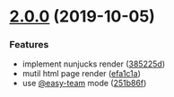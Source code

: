 # [2.0.0](https://github.com/hubcarl/egg-react-webpack-boilerplate/compare/3.6.0...2.0.0) (2019-10-05)

### Features

* implement nunjucks render ([385225d](https://github.com/hubcarl/egg-react-webpack-boilerplate/commit/385225d))
* mutil html page render ([efa1c1a](https://github.com/hubcarl/egg-react-webpack-boilerplate/commit/efa1c1a))
* use [@easy-team](https://github.com/easy-team) mode ([251b86f](https://github.com/hubcarl/egg-react-webpack-boilerplate/commit/251b86f))



